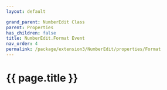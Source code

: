 ```yaml
---
layout: default

grand_parent: NumberEdit Class
parent: Properties
has_children: false
title: NumberEdit.Format Event
nav_order: 4
permalink: /package/extension3/NumberEdit/properties/Format
---
```

# {{ page.title }}
